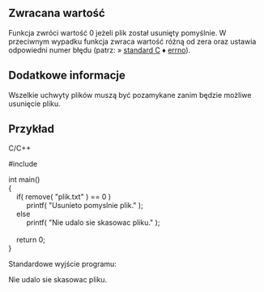 ## Zwracana wartość

Funkcja zwróci wartość 0 jeżeli plik został usunięty pomyślnie. W przeciwnym wypadku funkcja zwraca wartość różną od zera oraz ustawia odpowiedni numer błędu (patrz: » [standard C](https://cpp0x.pl/dokumentacja/?nro=1) ♦ [errno](https://cpp0x.pl/dokumentacja/?nro=343 "errno (makro)")).  

## Dodatkowe informacje

Wszelkie uchwyty plików muszą być pozamykane zanim będzie możliwe usunięcie pliku.  

## Przykład

C/C++

#include <cstdio>  
  
int main()  
{  
    if( remove( "plik.txt" ) == 0 )  
         printf( "Usunieto pomyslnie plik." );  
    else  
         printf( "Nie udalo sie skasowac pliku." );  
     
    return 0;  
}

Standardowe wyjście programu:  

Nie udalo sie skasowac pliku.
